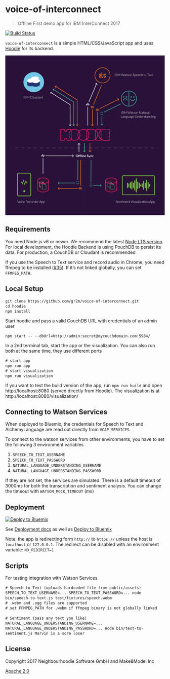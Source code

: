 # voice-of-interconnect

>  Offline First demo app for IBM InterConnect 2017

[![Build Status](https://travis-ci.org/neighbourhoodie/voice-of-interconnect.svg?branch=master)](https://travis-ci.org/neighbourhoodie/voice-of-interconnect)

`voice-of-interconnect` is a simple HTML/CSS/JavaScript app and uses [Hoodie](https://github.com/hoodiehq/hoodie)
for its backend.

![System Architecture](assets/system-architecture-diagram.png)

## Requirements

You need Node.js v6 or newer. We recommend the latest [Node LTS version](https://nodejs.org/en/).
For local development, the Hoodie Backend is using PouchDB to persist its data.
For production, a CouchDB or Cloudant is recommended

If you use the Speech to Text service and record audio in Chrome, you need
ffmpeg to be installed ([#35](https://github.com/neighbourhoodie/voice-of-interconnect/issues/35)).
If it’s not linked globally, you can set `FFMPEG_PATH`.

## Local Setup

```
git clone https://github.com/gr2m/voice-of-interconnect.git
cd hoodie
npm install
```

Start hoodie and pass a valid CouchDB URL with credentials of an admin user

```
npm start -- --dbUrl=http://admin:secret@mycouchdomain.com:5984/
```

In a 2nd terminal tab, start the app or the visualization. You can also run
both at the same time, they use different ports

```
# start app
npm run app
# start visualization
npm run visualization
```

If you want to test the build version of the app, run `npm run build` and
open http://localhost:8080 (served directly from Hoodie). The visualization
is at http://localhost:8080/visualization/

## Connecting to Watson Services

When deployed to Bluemix, the credentials for Speech to Text and AlchemyLanguage
are read out directly from `VCAP_SERVICES`.

To connect to the watson services from other environments, you have to set the
following 3 environment variables

1. `SPEECH_TO_TEXT_USERNAME`
1. `SPEECH_TO_TEXT_PASSWORD`
1. `NATURAL_LANGUAGE_UNDERSTANDING_USERNAME`
1. `NATURAL_LANGUAGE_UNDERSTANDING_PASSWORD`

If they are not set, the services are simulated. There is a default timeout of
3000ms for both the transcription and sentiment analysis. You can change the
timeout with `WATSON_MOCK_TIMEOUT` (ms)

## Deployment

[![Deploy to Bluemix](https://bluemix.net/deploy/button.png)](https://bluemix.net/deploy?repository=https://github.com/neighbourhoodie/voice-of-interconnect)

See [Deployment docs](http://docs.hood.ie/en/latest/guides/deployment.html) as well as [Deploy to Bluemix](https://github.com/hoodiehq/hoodie-app-tracker/blob/master/deployment.md#deploy-with-bluemix)

Note: the app is redirecting form `http://` to `https://` unless the host is
`localhost` or `127.0.0.1`. The redirect can be disabled with an environment
variable: `NO_REDIRECT=1`

## Scripts

For testing integration with Watson Services

```
# Speech to Text (uploads hardcoded file from public/assets)
SPEECH_TO_TEXT_USERNAME=... SPEECH_TO_TEXT_PASSWORD=... node bin/speech-to-text.js test/fixtures/speech.webm
# .webm and .ogg files are supported
# set FFMPEG_PATH for .webm if ffmpeg binary is not globally linked

# Sentiment (pass any text you like)
NATURAL_LANGUAGE_UNDERSTANDING_USERNAME=... NATURAL_LANGUAGE_UNDERSTANDING_PASSWORD=... node bin/text-to-sentiment.js Marvin is a sore loser
```

## License

Copyright 2017 Neighbourhoodie Software GmbH and Make&Model Inc

[Apache 2.0](LICENSE)
